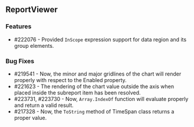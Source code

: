 ## ReportViewer

### Features

* \#222076 - Provided `InScope` expression support for data region and its group elements.

### Bug Fixes

* \#219541 - Now, the minor and major gridlines of the chart will render properly with respect to the Enabled property.
* \#221623 - The rendering of the chart value outside the axis when placed inside the subreport item has been resolved.
* \#223731, #223730 - Now, `Array.IndexOf` function will evaluate properly and return a valid result. 
* \#217328 - Now, the `ToString` method of TimeSpan class returns a proper value.
